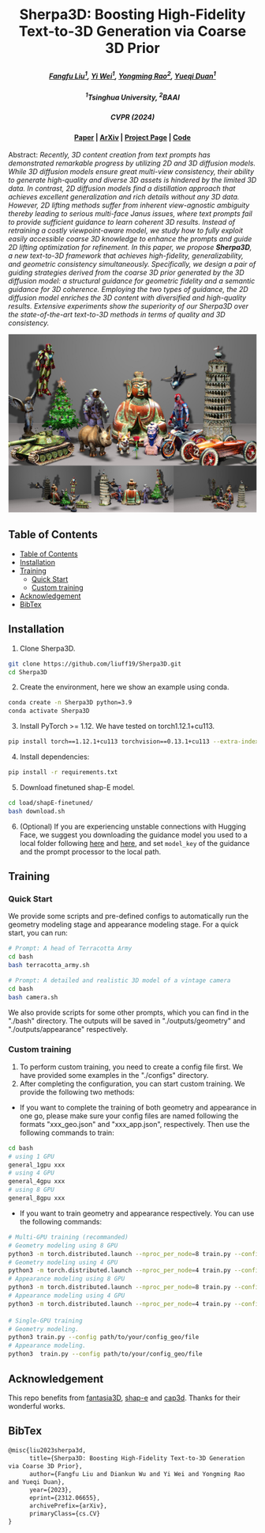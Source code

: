  # <p align="center"> <span style="font-weight: bold;">Sherpa3D</span>: Boosting High-Fidelity Text-to-3D Generation via Coarse 3D Prior </p>

 #####  <p align="center"> [Fangfu Liu<sup>1</sup>](https://liuff19.github.io/), [Yi Wei<sup>1</sup>](https://weiyithu.github.io/), [Yongming Rao<sup>2</sup>](https://raoyongming.github.io/), [Yueqi Duan<sup>1</sup>](https://duanyueqi.github.io/)</p>

 ##### <p align="center"> <sup>1</sup>Tsinghua University, <sup>2</sup>BAAI</p>
 ##### <p align="center">  <span style="font-weight: bold;">CVPR (2024)</span></p>
 
#### <p align="center">[Paper](https://arxiv.org/pdf/2312.06655.pdf) | [ArXiv](https://arxiv.org/pdf/2312.06655) | [Project Page](https://fantasia3d.github.io/) | [Code](https://github.com/liuff19/Sherpa3D)</p>


Abstract: *Recently, 3D content creation from text prompts has demonstrated remarkable progress by utilizing 2D and 3D diffusion models. While 3D diffusion models ensure great multi-view consistency, their ability to generate high-quality and diverse 3D assets is hindered by the limited 3D data. In contrast, 2D diffusion models find a distillation approach that achieves excellent generalization and rich details without any 3D data. However, 2D lifting methods suffer from inherent view-agnostic ambiguity thereby leading to serious multi-face Janus issues, where text prompts fail to provide sufficient guidance to learn coherent 3D results. Instead of retraining a costly viewpoint-aware model, we study how to fully exploit easily accessible coarse 3D knowledge to enhance the prompts and guide 2D lifting optimization for refinement. In this paper, we propose **Sherpa3D**, a new text-to-3D framework that achieves high-fidelity, generalizability, and geometric consistency simultaneously. Specifically, we design a pair of guiding strategies derived from the coarse 3D prior generated by the 3D diffusion model: a structural guidance for geometric fidelity and a semantic guidance for 3D coherence. Employing the two types of guidance, the 2D diffusion model enriches the 3D content with diversified and high-quality results. Extensive experiments show the superiority of our Sherpa3D over the state-of-the-art text-to-3D methods in terms of quality and 3D consistency.*

<p align="center">
    <img src="assets/teaser.png">
</p>

## Table of Contents
- [Table of Contents](#table-of-contents)
- [Installation](#installation)
- [Training](#training)
  - [Quick Start](#quick-start)
  - [Custom training](#custom-training)
- [Acknowledgement](#acknowledgement)
- [BibTex](#bibtex)

## Installation
1. Clone Sherpa3D.
```bash
git clone https://github.com/liuff19/Sherpa3D.git
cd Sherpa3D
```

2. Create the environment, here we show an example using conda. 
```bash
conda create -n Sherpa3D python=3.9
conda activate Sherpa3D 
```

3. Install PyTorch >= 1.12. We have tested on torch1.12.1+cu113.
```bash
pip install torch==1.12.1+cu113 torchvision==0.13.1+cu113 --extra-index-url https://download.pytorch.org/whl/cu113
```

4. Install dependencies:
```bash
pip install -r requirements.txt
```
5. Download finetuned shap-E model.
```bash
cd load/shapE-finetuned/
bash download.sh
```

6. (Optional) If you are experiencing unstable connections with Hugging Face, we suggest you downloading the guidance model you used to a local folder following [here](https://huggingface.co/docs/huggingface_hub/v0.14.1/guides/download#download-an-entire-repository) and [here](https://huggingface.co/docs/huggingface_hub/v0.14.1/guides/download#download-files-to-local-folder), and set `model_key` of the guidance and the prompt processor to the local path.

## Training
### Quick Start

We provide some scripts and pre-defined configs to automatically run the geometry modeling stage and appearance modeling stage. For a quick start, you can run:
```bash
# Prompt: A head of Terracotta Army
cd bash
bash terracotta_army.sh 
```
```bash
# Prompt: A detailed and realistic 3D model of a vintage camera
cd bash
bash camera.sh
```
We also provide scripts for some other prompts, which you can find in the "./bash" directory. The outputs will be saved in "./outputs/geometry" and "./outputs/appearance" respectively. 
### Custom training
1. To perform custom training, you need to create a config file first. We have provided some examples in the "./configs" directory.
2. After completing the configuration, you can start custom training. We provide the following two methods:
  - If you want to complete the training of both geometry and appearance in one go, please make sure your config files are named following the formats "xxx_geo.json" and "xxx_app.json", respectively. Then use the following commands to train:
```sh
cd bash
# using 1 GPU
general_1gpu xxx 
# using 4 GPU
general_4gpu xxx 
# using 8 GPU
general_8gpu xxx 
```
- If you want to train geometry and appearance respectively. You can use the following commands:
```sh
# Multi-GPU training (recommanded)
# Geometry modeling using 8 GPU 
python3 -m torch.distributed.launch --nproc_per_node=8 train.py --config path/to/your/config_geo/file
# Geometry modeling using 4 GPU
python3 -m torch.distributed.launch --nproc_per_node=4 train.py --config path/to/your/config_geo/file
# Appearance modeling using 8 GPU
python3 -m torch.distributed.launch --nproc_per_node=8 train.py --config path/to/your/config_app/file
# Appearance modeling using 4 GPU
python3 -m torch.distributed.launch --nproc_per_node=4 train.py --config path/to/your/config_app/file

# Single-GPU training
# Geometry modeling. 
python3 train.py --config path/to/your/config_geo/file
# Appearance modeling.
python3  train.py --config path/to/your/config_geo/file
```

## Acknowledgement
This repo benefits from [fantasia3D](https://github.com/Gorilla-Lab-SCUT/Fantasia3D), [shap-e](https://github.com/openai/shap-e) and [cap3d](https://github.com/crockwell/Cap3D). Thanks for their wonderful works.

## BibTex
```
@misc{liu2023sherpa3d,
      title={Sherpa3D: Boosting High-Fidelity Text-to-3D Generation via Coarse 3D Prior}, 
      author={Fangfu Liu and Diankun Wu and Yi Wei and Yongming Rao and Yueqi Duan},
      year={2023},
      eprint={2312.06655},
      archivePrefix={arXiv},
      primaryClass={cs.CV}
}
```
